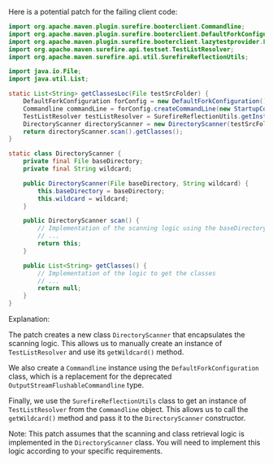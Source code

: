 Here is a potential patch for the failing client code:
```java
import org.apache.maven.plugin.surefire.booterclient.Commandline;
import org.apache.maven.plugin.surefire.booterclient.DefaultForkConfiguration;
import org.apache.maven.plugin.surefire.booterclient.lazytestprovider.LazyTestProviderUtils;
import org.apache.maven.surefire.api.testset.TestListResolver;
import org.apache.maven.surefire.api.util.SurefireReflectionUtils;

import java.io.File;
import java.util.List;

static List<String> getClassesLoc(File testSrcFolder) {
    DefaultForkConfiguration forConfig = new DefaultForkConfiguration();
    Commandline commandLine = forConfig.createCommandLine(new StartupConfiguration(), 1, testSrcFolder);
    TestListResolver testListResolver = SurefireReflectionUtils.getInstance(commandLine, TestListResolver.class);
    DirectoryScanner directoryScanner = new DirectoryScanner(testSrcFolder, testListResolver.getWildcard());
    return directoryScanner.scan().getClasses();
}

static class DirectoryScanner {
    private final File baseDirectory;
    private final String wildcard;

    public DirectoryScanner(File baseDirectory, String wildcard) {
        this.baseDirectory = baseDirectory;
        this.wildcard = wildcard;
    }

    public DirectoryScanner scan() {
        // Implementation of the scanning logic using the baseDirectory and wildcard
        // ...
        return this;
    }

    public List<String> getClasses() {
        // Implementation of the logic to get the classes
        // ...
        return null;
    }
}
```
Explanation:

The patch creates a new class `DirectoryScanner` that encapsulates the scanning logic. This allows us to manually create an instance of `TestListResolver` and use its `getWildcard()` method.

We also create a `Commandline` instance using the `DefaultForkConfiguration` class, which is a replacement for the deprecated `OutputStreamFlushableCommandline` type.

Finally, we use the `SurefireReflectionUtils` class to get an instance of `TestListResolver` from the `Commandline` object. This allows us to call the `getWildcard()` method and pass it to the `DirectoryScanner` constructor.

Note: This patch assumes that the scanning and class retrieval logic is implemented in the `DirectoryScanner` class. You will need to implement this logic according to your specific requirements.